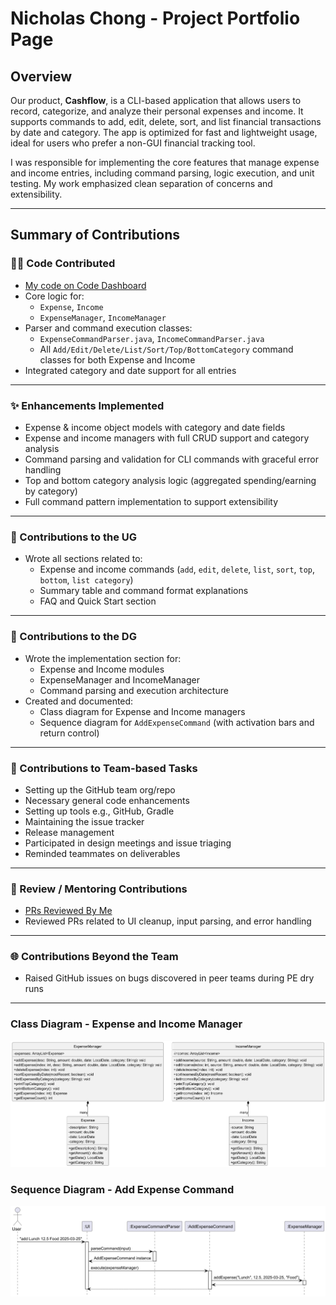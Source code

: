 # Nicholas Chong - Project Portfolio Page

## Overview

Our product, **Cashflow**, is a CLI-based application that allows users to record, categorize, and analyze their personal expenses and income. It supports commands to add, edit, delete, sort, and list financial transactions by date and category. The app is optimized for fast and lightweight usage, ideal for users who prefer a non-GUI financial tracking tool.

I was responsible for implementing the core features that manage expense and income entries, including command parsing, logic execution, and unit testing. My work emphasized clean separation of concerns and extensibility.

---

## Summary of Contributions

### 🧑‍💻 Code Contributed
- [My code on Code Dashboard](https://nus-cs2113-ay2425s2.github.io/tp-dashboard/?search=nicholascxh&breakdown=true)
- Core logic for:
    - `Expense`, `Income`
    - `ExpenseManager`, `IncomeManager`
- Parser and command execution classes:
    - `ExpenseCommandParser.java`, `IncomeCommandParser.java`
    - All `Add/Edit/Delete/List/Sort/Top/BottomCategory` command classes for both Expense and Income
- Integrated category and date support for all entries

---

### ✨ Enhancements Implemented

- Expense & income object models with category and date fields
- Expense and income managers with full CRUD support and category analysis
- Command parsing and validation for CLI commands with graceful error handling
- Top and bottom category analysis logic (aggregated spending/earning by category)
- Full command pattern implementation to support extensibility

---

### 📘 Contributions to the UG

- Wrote all sections related to:
    - Expense and income commands (`add`, `edit`, `delete`, `list`, `sort`, `top`, `bottom`, `list category`)
    - Summary table and command format explanations
    - FAQ and Quick Start section

---

### 📗 Contributions to the DG

- Wrote the implementation section for:
    - Expense and Income modules
    - ExpenseManager and IncomeManager
    - Command parsing and execution architecture
- Created and documented:
    - Class diagram for Expense and Income managers
    - Sequence diagram for `AddExpenseCommand` (with activation bars and return control)

---

### 👥 Contributions to Team-based Tasks

- Setting up the GitHub team org/repo
- Necessary general code enhancements
- Setting up tools e.g., GitHub, Gradle
- Maintaining the issue tracker
- Release management
- Participated in design meetings and issue triaging
- Reminded teammates on deliverables

---

### 🤝 Review / Mentoring Contributions

- [PRs Reviewed By Me](https://github.com/AY2425S2-CS2113-W11-2/tp/pulls?q=is%3Apr+is%3Aclosed+reviewed-by%3A%40me)
- Reviewed PRs related to UI cleanup, input parsing, and error handling

---

### 🌐 Contributions Beyond the Team

- Raised GitHub issues on bugs discovered in peer teams during PE dry runs

---

### Class Diagram - Expense and Income Manager

![ExpenseManager and IncomeManager](../img.png)

### Sequence Diagram - Add Expense Command

![AddExpenseCommand Sequence](../img_3.png)